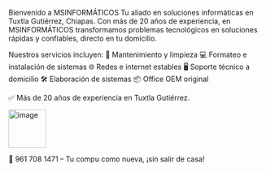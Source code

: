 Bienvenido a MSINFORMÁTICOS
Tu aliado en soluciones informáticas en Tuxtla Gutiérrez, Chiapas. Con más de 20 años de experiencia, en MSINFORMÁTICOS transformamos problemas tecnológicos en soluciones rápidas y confiables, directo en tu domicilio.

Nuestros servicios incluyen:
🔧 Mantenimiento y limpieza
💻 Formateo e instalación de sistemas
🌐 Redes e internet estables
🖥️ Soporte técnico a domicilio
🛠️ Elaboración de sistemas
📦 Office OEM original

✅ Más de 20 años de experiencia en Tuxtla Gutiérrez.

<img width="74" height="75" alt="image" href="http://www.facebook.com/msinformaticosTGZ" src="https://github.com/user-attachments/assets/10ee8fdd-60f1-45fd-aa41-fcdc297279d7" />

📲 961 708 1471 – Tu compu como nueva, ¡sin salir de casa!
